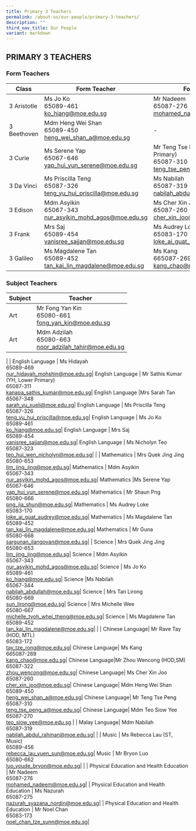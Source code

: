 ```yaml
---
title: Primary 3 Teachers
permalink: /about-us/our-people/primary-3-teachers/
description: ""
third_nav_title: Our People
variant: markdown
---
```

## PRIMARY 3 TEACHERS

### Form Teachers

| Class | Form Teacher | Form Teacher |
|---|---|---|
| 3 Aristotle |Ms Jo Ko<br>65089-461<br>[ko\_hiang@moe.edu.sg](mailto:ko\_hiang@moe.edu.sg) | Mr Nadeem<br>65087-276<br>[mohamed\_nadeem@moe.edu.sg](mailto:mohamed\_nadeem@moe.edu.sg) |
 3 Beethoven | Mdm Heng Wei Shan<br>65089-450<br>[heng\_wei\_shan\_a@moe.edu.sg](mailto:heng\_wei\_shan\_a@moe.edu.sg) |           -
| 3 Curie | Ms Serene Yap<br>65067-646<br>[yap\_hui\_yun\_serene@moe.edu.sg](mailto:yap\_hui\_yun\_serene@moe.edu.sg) | Mr Teng Tse Peng (YH, Middle Primary)<br>65087-310<br>[teng\_tse\_peng\_a@moe.edu.sg](mailto:teng\_tse\_peng\_a@moe.edu.sg) |
| 3 Da Vinci | Ms Priscilla Teng<br>65087-326<br>[teng\_yu\_hui\_priscilla@moe.edu.sg](mailto:teng\_yu\_hui\_priscilla@moe.edu.sg) |Ms Nabilah<br>65087-319<br>[nabilah\_abdul\_rahman@moe.edu.sg](mailto:nabilah\_abdul\_rahman@moe.edu.sg) |
| 3 Edison |Mdm Asyikin<br>65067-343<br>[nur\_asyikin\_mohd\_agos@moe.edu.sg](mailto:nur\_asyikin\_mohd\_agos@moe.edu.sg) | Ms Cher Xin Joo<br>65087-260<br>[cher\_xin\_joo@moe.edu.sg](mailto:cher\_xin\_joo@moe.edu.sg) |
| 3 Frank | Mrs Saj<br>65089-454<br>[vanisree\_sajjan@moe.edu.sg](mailto:vanisree\_sajjan@moe.edu.sg) | Ms Audrey Loke (HOD, Math)<br>65083-170<br>[loke\_ai\_guat\_audrey@moe.edu.sg](mailto:loke\_ai\_guat\_audrey@moe.edu.sg) |
| 3 Galileo | Ms Magdalene Tan<br>65089-452<br>[tan\_kai\_lin\_magdalene@moe.edu.sg](mailto:tan\_kai\_lin\_magdalene@moe.edu.sg) |Ms Kang<br>665087-269<br>[kang\_chao@moe.edu.sg](mailto:kang\_chao@moe.edu.sg) |

### Subject Teachers

| Subject | Teacher |
|---|---|
| Art | Mr Fong Yan Kin<br>65080-661<br>[fong_yan_kin@moe.edu.sg](mailto:fong_yan_kin@moe.edu.sg)|
| Art | Mdm Adzilah<br>65080-663<br>[noor\_adzilah\_tahir@moe.edu.sg](mailto:noor\_adzilah\_tahir@moe.edu.sg)|
|
| English Language | Ms Hidayah<br>65089-469<br>[nur\_hidayah\_mohshin@moe.edu.sg](mailto:nur\_hidayah\_mohshin@moe.edu.sg)|
English Language | Mr Sathis Kumar (YH, Lower Primary)<br>65087-311<br>[kanapa\_sathis\_kumar@moe.edu.sg](mailto:kanapa\_sathis\_kumar@moe.edu.sg)|
English Language |Mrs Sarah Tan<br>65067-348<br>[sarah\_yu\_xueli@moe.edu.sg](mailto:sarah\_yu\_xueli@moe.edu.sg)|
English Language | Ms Priscilla Teng<br>65087-326<br>[teng\_yu\_hui\_priscilla@moe.edu.sg](mailto:teng\_yu\_hui\_priscilla@moe.edu.sg)|
English Language | Ms Jo Ko<br>65089-461<br>[ko\_hiang@moe.edu.sg](mailto:ko\_hiang@moe.edu.sg)|
English Language | Mrs Saj<br>65089-454<br>[vanisree\_sajjan@moe.edu.sg](mailto:vanisree\_sajjan@moe.edu.sg)|
English Language | Ms Nicholyn Teo<br>65087-323<br>[teo\_hui\_wen\_nicholyn@moe.edu.sg](mailto:teo\_hui\_wen\_nicholyn@moe.edu.sg)|
|
| Mathematics | Mrs Quek Jing Jing<br>65080-653<br>[lim\_jing\_jing@moe.edu.sg](mailto:lim\_jing\_jing@moe.edu.sg)|
Mathematics | Mdm Asyikin<br>65067-343<br>[nur\_asyikin\_mohd\_agos@moe.edu.sg](mailto:nur\_asyikin\_mohd\_agos@moe.edu.sg)|
Mathematics |Ms Serene Yap<br>65067-646<br>[yap\_hui\_yun\_serene@moe.edu.sg](mailto:yap\_hui\_yun\_serene@moe.edu.sg)|
Mathematics | Mr Shaun Png<br>65080-666<br>[png\_jia\_shun@moe.edu.sg](mailto:png\_jia\_shun@moe.edu.sg)|
Mathematics | Ms Audrey Loke<br>65083-170<br>[loke\_ai\_guat\_audrey@moe.edu.sg](mailto:loke\_ai\_guat\_audrey@moe.edu.sg)|
Mathematics | Ms Magdalene Tan<br>65089-452<br>[tan\_kai\_lin\_magdalene@moe.edu.sg](mailto:tan\_kai\_lin\_magdalene@moe.edu.sg)|
Mathematics | Mr Guna<br>65080-668<br>[sargunan\_ilangovan@moe.edu.sg](mailto:sargunan\_ilangovan@moe.edu.sg)|
|
Science | Mrs Quek Jing Jing<br>65080-653<br>[lim\_jing\_jing@moe.edu.sg](mailto:lim\_jing\_jing@moe.edu.sg)|
Science | Mdm Asyikin<br>65067-343<br>[nur\_asyikin\_mohd\_agos@moe.edu.sg](mailto:nur\_asyikin\_mohd\_agos@moe.edu.sg)|
Science | Ms Jo Ko <br>65089-461<br>[ko\_hiang@moe.edu.sg](mailto:ko\_hiang@moe.edu.sg)|
Science |Ms Nabilah<br>65067-344<br>[nabilah\_abdullah@moe.edu.sg](mailto:nabilah\_abdullah@moe.edu.sg)|
Science | Mrs Tan Lirong <br>65080-669<br>[sun\_lirong@moe.edu.sg](mailto:sun\_lirong@moe.edu.sg)|
Science | Mrs Michelle Wee <br>65080-667<br>[michelle\_tyoh\_whei\_theng@moe.edu.sg](mailto:michelle\_tyoh\_whei\_theng@moe.edu.sg)|
Science | Ms Magdalene Tan<br>65089-452<br>[tan\_kai\_lin\_magdalene@moe.edu.sg](mailto:tan\_kai\_lin\_magdalene@moe.edu.sg)|
|
| Chinese Language| Mr Rave Tay (HOD, MTL)<br>65083-172<br>[tay\_tze\_rong@moe.edu.sg](mailto:tay\_tze\_rong@moe.edu.sg)|
Chinese Language| Ms Kang<br>665087-269<br>[kang\_chao@moe.edu.sg](mailto:kang\_chao@moe.edu.sg)|
Chinese Language|Mr Zhou Wencong (HOD,SM)<br>65087-322<br>[zhou\_wencong@moe.edu.sg](mailto:zhou\_wencong@moe.edu.sg)|
Chinese Language| Ms Cher Xin Joo<br>65087-260<br>[cher\_xin\_joo@moe.edu.sg](mailto:cher\_xin\_joo@moe.edu.sg)|
Chinese Language| Mdm Heng Wei Shan<br>65089-450<br>[heng\_wei\_shan\_a@moe.edu.sg](mailto:heng\_wei\_shan\_a@moe.edu.sg)|
Chinese Language| Mr Teng Tse Peng<br>65087-310<br>[teng\_tse\_peng\_a@moe.edu.sg](mailto:teng\_tse\_peng\_a@moe.edu.sg)|
Chinese Language| Mdm Teo Siow Yee<br>65087-270<br>[teo\_siow\_yee@moe.edu.sg](mailto:teo\_siow\_yee@moe.edu.sg)
|
| Malay Language| Mdm Nabilah<br>65087-319<br>[nabilah\_abdul\_rahman@moe.edu.sg](mailto:nabilah\_abdul\_rahman@moe.edu.sg)|
|
| Music | Ms Rebecca Lau (ST, Music)<br>65089-456<br>[rebecca\_lau\_yuen\_sun@moe.edu.sg](mailto:rebecca\_lau\_yuen\_sun@moe.edu.sg)|
Music | Mr Bryon Luo<br>65080-662<br>[luo\_youde\_bryon@moe.edu.sg](mailto:luo\_youde\_bryon@moe.edu.sg)|
|
| Physical Education and Health Education | Mr Nadeem<br>65087-276 <br>[mohamed\_nadeem@moe.edu.sg](mailto:mohamed\_nadeem@moe.edu.sg)|
| Physical Education and Health Education | Ms Nazurah<br>65087-275<br>[nazurah_syazana_nordin@moe.edu.sg](mailto:nazurah_syazana_nordin@moe.edu.sg)|
| Physical Education and Health Education | Mr Noel Chan<br>65083-173<br>[noel\_chan\_tze\_sunn@moe.edu.sg](mailto:noel\_chan\_tze\_sunn@moe.edu.sg)|